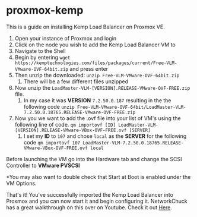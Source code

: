 # proxmox-kemp
This is a guide on installing Kemp Load Balancer on Proxmox VE.

1. Open your instance of Proxmox and login
2. Click on the node you wish to add the Kemp Load Balancer VM to
3. Navigate to the Shell
4. Begin by entering `wget https://kemptechnologies.com/files/packages/current/Free-VLM-VMware-OVF-64bit.zip` and press enter
5. Then unzip the downloaded: `unzip Free-VLM-VMware-OVF-64bit.zip`
    1. There will be a few different files unzipped 
6. Now unzip the `LoadMaster-VLM-[VERSION].RELEASE-VMware-OVF-FREE.zip` file.
    1. In my case it was **VERSION** `7.2.50.0.187` resulting in the the following code `unzip Free-VLM-VMware-OVF-64bit/LoadMaster-VLM-7.2.50.0.18765.RELEASE-VMware-OVF-FREE.zip`
7. Now you we want to add the .ovf file into your list of VM's using the following line of code. `qm importovf [ID] LoadMaster-VLM-[VERSION].RELEASE-VMware-VBox-OVF-FREE.ovf [SERVER]`
    1. I set my **ID** to `107` and chose `local` as the **SERVER** for the following code `qm importovf 107 LoadMaster-VLM-7.2.50.0.18765.RELEASE-VMware-VBox-OVF-FREE.ovf local`

Before launching the VM go into the Hardware tab and change the SCSI Controller to **VMware PVSCSI**

*You may also want to double check that Start at Boot is enabled under the VM Options. 

That's it! You've successfully imported the Kemp Load Balancer into Proxmox and you can now start it and begin configuring it. NetworkChuck has a great walkthrough on this over on Youtube. Check it out [Here](https://youtu.be/LlbTSfc4biw).




